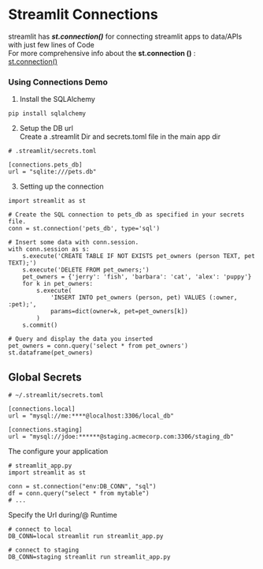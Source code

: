 # Streamlit Connections  
streamlit has ***st.connection()*** for connecting streamlit apps to data/APIs with just few lines of Code  
For more comprehensive info about the **st.connection ()** :    
[st.connection()](https://youtu.be/xQwDfW7UHMo?list=TLGGAxN0dA-LUZ8yMjA3MjAyNA)   
### Using Connections Demo   
1. Install the SQLAlchemy   
~~~
pip install sqlalchemy
~~~   
2. Setup the DB url   
Create a .streamlit Dir and secrets.toml file in the main app dir
~~~
# .streamlit/secrets.toml

[connections.pets_db]
url = "sqlite:///pets.db"
~~~   
3. Setting up the connection   
~~~
import streamlit as st

# Create the SQL connection to pets_db as specified in your secrets file.
conn = st.connection('pets_db', type='sql')

# Insert some data with conn.session.
with conn.session as s:
    s.execute('CREATE TABLE IF NOT EXISTS pet_owners (person TEXT, pet TEXT);')
    s.execute('DELETE FROM pet_owners;')
    pet_owners = {'jerry': 'fish', 'barbara': 'cat', 'alex': 'puppy'}
    for k in pet_owners:
        s.execute(
            'INSERT INTO pet_owners (person, pet) VALUES (:owner, :pet);',
            params=dict(owner=k, pet=pet_owners[k])
        )
    s.commit()

# Query and display the data you inserted
pet_owners = conn.query('select * from pet_owners')
st.dataframe(pet_owners)
~~~    
## Global Secrets   
~~~
# ~/.streamlit/secrets.toml

[connections.local]
url = "mysql://me:****@localhost:3306/local_db"

[connections.staging]
url = "mysql://jdoe:******@staging.acmecorp.com:3306/staging_db"
~~~   
The configure your application   
~~~
# streamlit_app.py
import streamlit as st

conn = st.connection("env:DB_CONN", "sql")
df = conn.query("select * from mytable")
# ...
~~~   
Specify the Url during/@ Runtime   
~~~
# connect to local
DB_CONN=local streamlit run streamlit_app.py

# connect to staging
DB_CONN=staging streamlit run streamlit_app.py
~~~    
